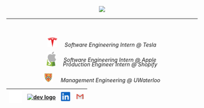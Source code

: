 <p align="center">
  <img src="https://github.com/alanwu4321/alanwu4321/blob/master/ezgif.com-resize%20(4).gif" >
</p>

----
<p align="center">
  <img style="position: relative; top:36px;" src="https://github.com/alanwu4321/alanwu4321/blob/master/tesla.png" width="25px" > <em style="position: relative; top:35px; margin-bottom: 5px; font-style: bold;"> &nbsp; &nbsp; Software Engineering Intern @ Tesla </em>
</p>
<p align="center">
  <img style="position: relative; top:31px;" src="https://github.com/alanwu4321/alanwu4321/blob/master/Apple_logo_grey.svg" width="22px" > <em style="position: relative; top:31px; margin-bottom: 5px; font-style: bold;"> &nbsp; &nbsp; Software Engineering Intern @ Apple </em>
</p>
<p align="center">
<img src="https://github.com/alanwu4321/alanwu4321/blob/master/shopify-logo-svg-vector.svg" width="23px"> &nbsp; &nbsp; <em> Production Engineer Intern @ Shopify  </em>
  </p>
<p align="center">
<img src="https://github.com/alanwu4321/alanwu4321/blob/master/rsz_1university-of-waterloo-1-logo-png-transparent_1.png" width="25px">  &nbsp; &nbsp;<em>  Management Engineering @ UWaterloo  </em>
  </p>


| [<img src="https://raw.githubusercontent.com/Delta456/Delta456/master/img/github.png" alt="github logo" width="34">](https://github.com/alanwu4321) |  [<img src="https://alan-wu.com/favicon.ico" alt="dev logo" width="24">](https://alan-wu.com) |  [<img src="https://github.com/Amchuz/Amchuz/blob/master/linkedin.jpeg" alt="linkedin logo" width="24">](https://www.linkedin.com/in/alan-wu-36b668157/) |  [<img src="https://github.com/Amchuz/Amchuz/blob/master/gmail.jpeg" alt="gmail logo" width="24">](mailto://alanwu.job@gmail.com)
|---|---|---|---|



